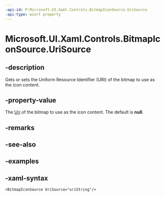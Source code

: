```yaml
---
-api-id: P:Microsoft.UI.Xaml.Controls.BitmapIconSource.UriSource
-api-type: winrt property
---
```

<!-- Property syntax.
public Uri UriSource { get;  set; }
-->

# Microsoft.UI.Xaml.Controls.BitmapIconSource.UriSource



## -description

Gets or sets the Uniform Resource Identifier (URI) of the bitmap to use as the icon content.



## -property-value

The [Uri](/uwp/api/windows.foundation.uri) of the bitmap to use as the icon content. The default is **null**.



## -remarks



## -see-also



## -examples



## -xaml-syntax

```xaml
<BitmapIconSource UriSource="uriString"/>
```



